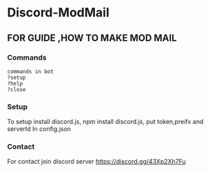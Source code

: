 # Discord-ModMail
FOR GUIDE ,HOW TO MAKE MOD MAIL
--- 
### Commands
```
commands in bot
?setup
?help
?close
```
### Setup
To setup 
install discord.js,
npm install discord.js,
put token,preifx and serverId In config.json

### Contact
For contact  join discord server 
https://discord.gg/43Xp2Xh7Fu

